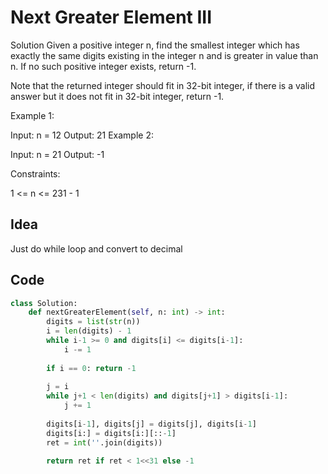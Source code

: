 # Next Greater Element III

Solution
Given a positive integer n, find the smallest integer which has exactly the same digits existing in the integer n and is greater in value than n. If no such positive integer exists, return -1.

Note that the returned integer should fit in 32-bit integer, if there is a valid answer but it does not fit in 32-bit integer, return -1.

 

Example 1:

Input: n = 12
Output: 21
Example 2:

Input: n = 21
Output: -1
 

Constraints:

1 <= n <= 231 - 1<br>

## Idea
Just do while loop and convert to decimal

## Code
```python
class Solution:
    def nextGreaterElement(self, n: int) -> int:
        digits = list(str(n))
        i = len(digits) - 1
        while i-1 >= 0 and digits[i] <= digits[i-1]:
            i -= 1
            
        if i == 0: return -1
        
        j = i
        while j+1 < len(digits) and digits[j+1] > digits[i-1]:
            j += 1
        
        digits[i-1], digits[j] = digits[j], digits[i-1]
        digits[i:] = digits[i:][::-1]
        ret = int(''.join(digits))
        
        return ret if ret < 1<<31 else -1
```